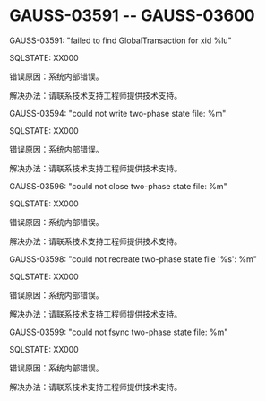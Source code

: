 # GAUSS-03591 -- GAUSS-03600

GAUSS-03591: "failed to find GlobalTransaction for xid %lu"

SQLSTATE: XX000

错误原因：系统内部错误。

解决办法：请联系技术支持工程师提供技术支持。

GAUSS-03594: "could not write two-phase state file: %m"

SQLSTATE: XX000

错误原因：系统内部错误。

解决办法：请联系技术支持工程师提供技术支持。

GAUSS-03596: "could not close two-phase state file: %m"

SQLSTATE: XX000

错误原因：系统内部错误。

解决办法：请联系技术支持工程师提供技术支持。

GAUSS-03598: "could not recreate two-phase state file '%s': %m"

SQLSTATE: XX000

错误原因：系统内部错误。

解决办法：请联系技术支持工程师提供技术支持。

GAUSS-03599: "could not fsync two-phase state file: %m"

SQLSTATE: XX000

错误原因：系统内部错误。

解决办法：请联系技术支持工程师提供技术支持。

